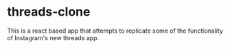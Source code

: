 # threads-clone
This is a react based app that attempts to replicate some of the functionality of Instagram's new threads app. 
